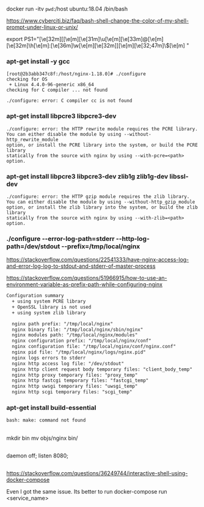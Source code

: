 docker run -itv `pwd`:/host ubuntu:18.04 /bin/bash

https://www.cyberciti.biz/faq/bash-shell-change-the-color-of-my-shell-prompt-under-linux-or-unix/

export PS1="\[\e[32m\][\[\e[m\]\[\e[31m\]\u\[\e[m\]\[\e[33m\]@\[\e[m\]\[\e[32m\]\h\[\e[m\]:\[\e[36m\]\w\[\e[m\]\[\e[32m\]]\[\e[m\]\[\e[32;47m\]\\$\[\e[m\] "



### apt-get install -y gcc

```
[root@2b3abb347c8f:/host/nginx-1.18.0]# ./configure 
checking for OS
 + Linux 4.4.0-96-generic x86_64
checking for C compiler ... not found

./configure: error: C compiler cc is not found
```

### apt-get install libpcre3 libpcre3-dev

```
./configure: error: the HTTP rewrite module requires the PCRE library.
You can either disable the module by using --without-http_rewrite_module
option, or install the PCRE library into the system, or build the PCRE library
statically from the source with nginx by using --with-pcre=<path> option.
```

### apt-get install libpcre3 libpcre3-dev zlib1g zlib1g-dev libssl-dev

```
./configure: error: the HTTP gzip module requires the zlib library.
You can either disable the module by using --without-http_gzip_module
option, or install the zlib library into the system, or build the zlib library
statically from the source with nginx by using --with-zlib=<path> option.
```

### ./configure --error-log-path=stderr --http-log-path=/dev/stdout --prefix=/tmp/local/nginx

https://stackoverflow.com/questions/22541333/have-nginx-access-log-and-error-log-log-to-stdout-and-stderr-of-master-process

https://stackoverflow.com/questions/51966915/how-to-use-an-environment-variable-as-prefix-path-while-configuring-nginx

```txt
Configuration summary
  + using system PCRE library
  + OpenSSL library is not used
  + using system zlib library

  nginx path prefix: "/tmp/local/nginx"
  nginx binary file: "/tmp/local/nginx/sbin/nginx"
  nginx modules path: "/tmp/local/nginx/modules"
  nginx configuration prefix: "/tmp/local/nginx/conf"
  nginx configuration file: "/tmp/local/nginx/conf/nginx.conf"
  nginx pid file: "/tmp/local/nginx/logs/nginx.pid"
  nginx logs errors to stderr
  nginx http access log file: "/dev/stdout"
  nginx http client request body temporary files: "client_body_temp"
  nginx http proxy temporary files: "proxy_temp"
  nginx http fastcgi temporary files: "fastcgi_temp"
  nginx http uwsgi temporary files: "uwsgi_temp"
  nginx http scgi temporary files: "scgi_temp"
```

### apt-get install build-essential

```txt
bash: make: command not found
```

##

mkdir bin
mv objs/nginx bin/

##

daemon off;
listen 8080;

##

https://stackoverflow.com/questions/36249744/interactive-shell-using-docker-compose

Even I got the same issue. Its better to run docker-compose run <service_name> 